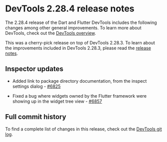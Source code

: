 # DevTools 2.28.4 release notes

The 2.28.4 release of the Dart and Flutter DevTools
includes the following changes among other general improvements.
To learn more about DevTools, check out the
[DevTools overview](https://docs.flutter.dev/tools/devtools/overview).

This was a cherry-pick release on top of DevTools 2.28.3.
To learn about the improvements included in DevTools 2.28.3, please read the
[release notes]({{site.url}}/tools/devtools/release-notes/release-notes-2.28.3).

## Inspector updates

* Added link to package directory documentation, from the inspect settings dialog - [#6825](https://github.com/flutter/devtools/pull/6825)

* Fixed a bug where widgets owned by the Flutter framework were showing up in the widget tree view -
[#6857](https://github.com/flutter/devtools/pull/6857)

## Full commit history

To find a complete list of changes in this release, check out the
[DevTools git log](https://github.com/flutter/devtools/tree/v2.28.4).
